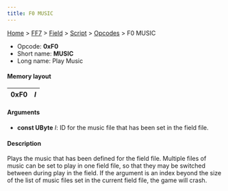 ```yaml
---
title: F0 MUSIC
---
```


[Home](Main%20Page.md) > [FF7](FF7.md) > [Field](FF7/Field.md) > [Script](FF7/Field/Script.md) > [Opcodes](FF7/Field/Script/Opcodes.md) > F0 MUSIC

-   Opcode: **0xF0**
-   Short name: **MUSIC**
-   Long name: Play Music

#### Memory layout

| 0xF0 | *I* |
|------|-----|

#### Arguments

-   **const UByte** *I*: ID for the music file that has been set in the
    field file.

#### Description

Plays the music that has been defined for the field file. Multiple files
of music can be set to play in one field file, so that they may be
switched between during play in the field. If the argument is an index
beyond the size of the list of music files set in the current field
file, the game will crash.
